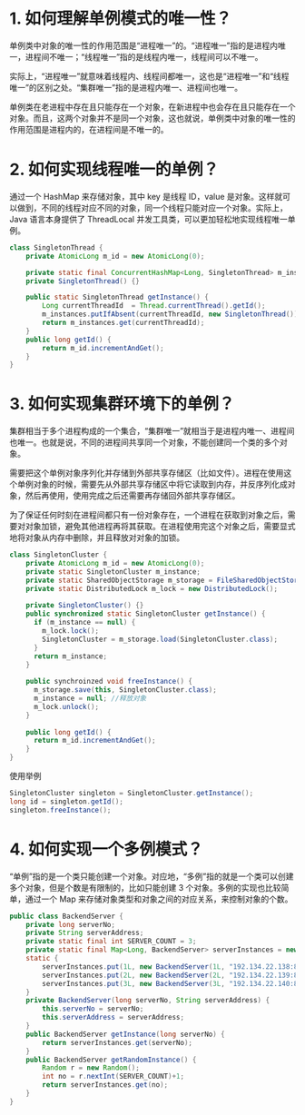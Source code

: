 # 1. 如何理解单例模式的唯一性？

单例类中对象的唯一性的作用范围是“进程唯一”的。“进程唯一”指的是进程内唯一，进程间不唯一；“线程唯一”指的是线程内唯一，线程间可以不唯一。

实际上，“进程唯一”就意味着线程内、线程间都唯一，这也是“进程唯一”和“线程唯一”的区别之处。“集群唯一”指的是进程内唯一、进程间也唯一。

单例类在老进程中存在且只能存在一个对象，在新进程中也会存在且只能存在一个对象。而且，这两个对象并不是同一个对象，这也就说，单例类中对象的唯一性的作用范围是进程内的，在进程间是不唯一的。

# 2. 如何实现线程唯一的单例？

通过一个 HashMap 来存储对象，其中 key 是线程 ID，value 是对象。这样就可以做到，不同的线程对应不同的对象，同一个线程只能对应一个对象。实际上，Java 语言本身提供了 ThreadLocal 并发工具类，可以更加轻松地实现线程唯一单例。

```java
class SingletonThread {
    private AtomicLong m_id = new AtomicLong(0);

    private static final ConcurrentHashMap<Long, SingletonThread> m_instances = new ConcurrentHashMap<>();
    private SingletonThread() {}

    public static SingletonThread getInstance() {
        Long currentThreadId  = Thread.currentThread().getId();
        m_instances.putIfAbsent(currentThreadId, new SingletonThread());
        return m_instances.get(currentThreadId);
    }
    public long getId() {
        return m_id.incrementAndGet();
    }
}
```

# 3. 如何实现集群环境下的单例？

集群相当于多个进程构成的一个集合，“集群唯一”就相当于是进程内唯一、进程间也唯一。也就是说，不同的进程间共享同一个对象，不能创建同一个类的多个对象。

需要把这个单例对象序列化并存储到外部共享存储区（比如文件）。进程在使用这个单例对象的时候，需要先从外部共享存储区中将它读取到内存，并反序列化成对象，然后再使用，使用完成之后还需要再存储回外部共享存储区。

为了保证任何时刻在进程间都只有一份对象存在，一个进程在获取到对象之后，需要对对象加锁，避免其他进程再将其获取。在进程使用完这个对象之后，需要显式地将对象从内存中删除，并且释放对对象的加锁。

```java
class SingletonCluster {
    private AtomicLong m_id = new AtomicLong(0);
    private static SingletonCluster m_instance;
    private static SharedObjectStorage m_storage = FileSharedObjectStorage(/*入参省略，比如文件地址*/);
    private static DistributedLock m_lock = new DistributedLock();
    
    private SingletonCluster() {}
    public synchronized static SingletonCluster getInstance() {
      if (m_instance == null) {
        m_lock.lock();
        SingletonCluster = m_storage.load(SingletonCluster.class);
      }
      return m_instance;
    }
    
    public synchroinzed void freeInstance() {
      m_storage.save(this, SingletonCluster.class);
      m_instance = null; //释放对象
      m_lock.unlock();
    }
    
    public long getId() { 
      return m_id.incrementAndGet();
    }
}
```

使用举例

```java
SingletonCluster singleton = SingletonCluster.getInstance();
long id = singleton.getId();
singleton.freeInstance();
```

# 4. 如何实现一个多例模式？

“单例”指的是一个类只能创建一个对象。对应地，“多例”指的就是一个类可以创建多个对象，但是个数是有限制的，比如只能创建 3 个对象。多例的实现也比较简单，通过一个 Map 来存储对象类型和对象之间的对应关系，来控制对象的个数。

```java
public class BackendServer {
    private long serverNo;
    private String serverAddress;
    private static final int SERVER_COUNT = 3;
    private static final Map<Long, BackendServer> serverInstances = new HashMap<>();
    static {
        serverInstances.put(1L, new BackendServer(1L, "192.134.22.138:8080"));
        serverInstances.put(2L, new BackendServer(2L, "192.134.22.139:8080"));
        serverInstances.put(3L, new BackendServer(3L, "192.134.22.140:8080"));
    }
    private BackendServer(long serverNo, String serverAddress) {
        this.serverNo = serverNo;
        this.serverAddress = serverAddress;
    }
    public BackendServer getInstance(long serverNo) {
        return serverInstances.get(serverNo);
    }
    public BackendServer getRandomInstance() {
        Random r = new Random();
        int no = r.nextInt(SERVER_COUNT)+1;
        return serverInstances.get(no);
    }
}
```





